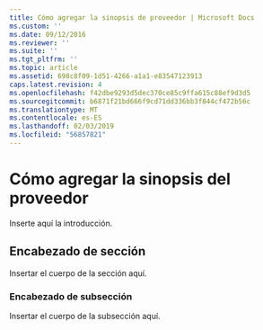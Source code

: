 ```yaml
---
title: Cómo agregar la sinopsis de proveedor | Microsoft Docs
ms.custom: ''
ms.date: 09/12/2016
ms.reviewer: ''
ms.suite: ''
ms.tgt_pltfrm: ''
ms.topic: article
ms.assetid: 698c8f09-1d51-4266-a1a1-e83547123913
caps.latest.revision: 4
ms.openlocfilehash: f42dbe9293d5dec370ce85c9ffa615c88ef9d3d5
ms.sourcegitcommit: b6871f21bd666f9cd71dd336bb3f844cf472b56c
ms.translationtype: MT
ms.contentlocale: es-ES
ms.lasthandoff: 02/03/2019
ms.locfileid: "56857821"
---
```

# <a name="how-to-add-the-provider-synopsis"></a>Cómo agregar la sinopsis del proveedor
Inserte aquí la introducción.

## <a name="section-heading"></a>Encabezado de sección
 Insertar el cuerpo de la sección aquí.

### <a name="subsection-heading"></a>Encabezado de subsección
 Insertar el cuerpo de la subsección aquí.

